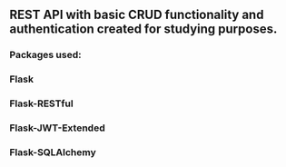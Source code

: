 ## REST API with basic CRUD functionality and authentication created for studying purposes.
### Packages used:
### Flask
### Flask-RESTful
### Flask-JWT-Extended
### Flask-SQLAlchemy
